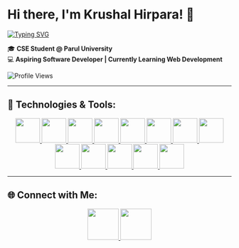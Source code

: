 # Hi there, I'm Krushal Hirpara! 👋  

[![Typing SVG](https://readme-typing-svg.herokuapp.com?size=24&color=FFD700&lines=Computer+Science+%26+Engineering+Student;Aspiring+Software+Developer;Currently+Learning+Web+Development;Passionate+about+Tech+%26+Coding)](https://github.com/KRUSHAL2956)

🎓 **CSE Student @ Parul University**  
💻 **Aspiring Software Developer | Currently Learning Web Development**  

![Profile Views](https://komarev.com/ghpvc/?username=KRUSHAL2956&color=blue&style=flat)

---

## 🔧 Technologies & Tools:
<p align="center">
  <a href="https://en.wikipedia.org/wiki/C_(programming_language)" title="C">
    <img src="https://cdn.jsdelivr.net/gh/devicons/devicon/icons/c/c-original.svg" width="55" height="55">
  </a>
  <a href="https://www.java.com/" title="Java">
    <img src="https://cdn.jsdelivr.net/gh/devicons/devicon/icons/java/java-original.svg" width="55" height="55">
  </a>
  <a href="https://www.python.org/" title="Python">
    <img src="https://cdn.jsdelivr.net/gh/devicons/devicon/icons/python/python-original.svg" width="55" height="55">
  </a>
  <a href="https://developer.mozilla.org/en-US/docs/Web/HTML" title="HTML">
    <img src="https://cdn.jsdelivr.net/gh/devicons/devicon/icons/html5/html5-original.svg" width="55" height="55">
  </a>
  <a href="https://developer.mozilla.org/en-US/docs/Web/CSS" title="CSS">
    <img src="https://cdn.jsdelivr.net/gh/devicons/devicon/icons/css3/css3-original.svg" width="55" height="55">
  </a>
  <a href="https://developer.mozilla.org/en-US/docs/Web/JavaScript" title="JavaScript">
    <img src="https://cdn.jsdelivr.net/gh/devicons/devicon/icons/javascript/javascript-original.svg" width="55" height="55">
  </a>
  <a href="https://react.dev/" title="React">
    <img src="https://cdn.jsdelivr.net/gh/devicons/devicon/icons/react/react-original.svg" width="55" height="55">
  </a>
  <a href="https://www.postgresql.org/" title="PostgreSQL">
    <img src="https://cdn.jsdelivr.net/gh/devicons/devicon/icons/postgresql/postgresql-original.svg" width="55" height="55">
  </a>
  <a href="https://www.mongodb.com/" title="MongoDB">
    <img src="https://cdn.jsdelivr.net/gh/devicons/devicon/icons/mongodb/mongodb-original.svg" width="55" height="55">
  </a>
  <a href="https://www.kali.org/" title="Kali Linux">
    <img src="https://cdn.jsdelivr.net/gh/devicons/devicon/icons/linux/linux-original.svg" width="55" height="55">
  </a>
  <a href="https://git-scm.com/" title="Git">
    <img src="https://cdn.jsdelivr.net/gh/devicons/devicon/icons/git/git-original.svg" width="55" height="55">
  </a>
  <a href="https://github.com/" title="GitHub">
    <img src="https://cdn.jsdelivr.net/gh/devicons/devicon/icons/github/github-original.svg" width="55" height="55">
  </a>
  <a href="https://code.visualstudio.com/" title="VS Code">
    <img src="https://cdn.jsdelivr.net/gh/devicons/devicon/icons/vscode/vscode-original.svg" width="55" height="55">
  </a>
</p>

---

## 🌐 Connect with Me:
<p align="center">
  <a href="https://www.linkedin.com/in/krushal-hirpara-2a36842a8/" title="LinkedIn">
    <img src="https://cdn.jsdelivr.net/gh/devicons/devicon/icons/linkedin/linkedin-original.svg" width="70" height="70">
  </a>
  <a href="https://github.com/KRUSHAL2956" title="GitHub">
    <img src="https://cdn.jsdelivr.net/gh/devicons/devicon/icons/github/github-original.svg" width="70" height="70">
  </a>
</p>
